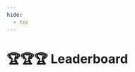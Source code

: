 ```yaml
---
hide:
  - toc
---
```



# 🏆🏆🏆 **Leaderboard**

<div class="card-container">
    <!-- 动态生成卡片 -->
    <script>
        const cardData = [
            { img: "assets/images/benchmark/atari.gif", 
              title: "Arcade Learning Environment", 
              desc: "Atari 2600 games.", 
              link: "benchmarks/ale"},
            { img: "assets/images/benchmark/procgen.gif", 
              title: "Procgen", 
              desc: "Procedurally-generated environments.",
              link: "benchmarks/procgen"},
            { img: "assets/images/benchmark/dmc.gif", 
              title: "DeepMind Control Suite", 
              desc: "Continuous control tasks powered by MuJoCo physics engine.",
              link: "benchmarks/dmc"},
            { img: "assets/images/benchmark/minedojo.gif", 
              title: "Minedojo", 
              desc: "Open-ended exploration tasks built on Minecraft.",
              link: "benchmarks/mc"},
            { img: "assets/images/benchmark/minigrid.gif", 
              title: "MiniGrid", 
              desc: "2D grid-world environments with goal-oriented tasks.",
              link: "benchmarks/minigrid"},
            { img: "assets/images/benchmark/craftax.gif", 
              title: "Craftax", 
              desc: "A lightning-fast benchmark for open-ended RL.",
              link: "benchmarks/ct"},
            { img: "assets/images/benchmark/meta-world.gif", 
              title: "Meta-World", 
              desc: "An open-source simulated benchmark for meta-RL and multi-task learning.",
              link: "benchmarks/mw"},
            { img: "assets/images/benchmark/vizdoom.gif", 
              title: "ViZDoom", 
              desc: "Library for developing AI bots that play Doom using visual information.",
              link: "benchmarks/vd"},
            { img: "assets/images/benchmark/smb.gif", 
              title: "Super Mario Bros", 
              desc: "Super Mario Bros on the Nintendo entertainment system.",
              link: "benchmarks/smb"},
            { img: "assets/images/benchmark/d4rl.gif", 
              title: "D4RL", 
              desc: "An open-source benchmark for offline RL.",
              link: "benchmarks/d4rl"}
        ];

        const cardContainer = document.querySelector('.card-container');

        cardData.forEach(data => {
            const card = document.createElement('a');
            card.className = 'card';
            card.href = data.link;
            card.target = "_self";

            card.innerHTML = `
                <img src="${data.img}" alt="">
                <div class="card-content">
                    <h2>${data.title}</h2>
                    <p>${data.desc}</p>
                </div>
            `;

            cardContainer.appendChild(card);
        });
    </script>
    <br>
</div>


# 💪💪💪 **Upload Your Agent**
Fight with your excellent agent in the arena: [Arena](./arena)

# 👍👍👍 **Cite Us**
If you use **RLLTE Arena** in your research, please cite this project like this:
```bibtex
@article{yuan2025arena,
  title={Arena}, 
  author={Mingqi Yuan and Qi Wang and Bo Li and Xin Jin and Wenjun Zeng},
  year={2025},
  journal={arXiv preprint arXiv:}
}
```

# 🔥🔥🔥 **Powered by**
<div style="display: flex; flex-wrap: wrap; gap: 10px; justify-content: left;">
  <div style="flex: 0 0 30%; display: flex; justify-content: center; align-items: center;">
    <img src="assets/images/logos/logo_polyu.svg" alt="Image 1" style="height: 100px; width: auto;">
  </div>
  <div style="flex: 0 0 30%; display: flex; justify-content: center; align-items: center;">
    <img src="assets/images/logos/logo_sjtu.svg" alt="Image 2" style="height: 100px; width: auto;">
  </div>
  <div style="flex: 0 0 30%; display: flex; justify-content: center; align-items: center;">
    <img src="assets/images/logos/logo_eias.png" alt="Image 3" style="height: 100px; width: auto;">
  </div>
  <div style="flex: 0 0 30%; display: flex; justify-content: center; align-items: center;">
    <img src="assets/images/logos/logo_idt.png" alt="Image 4" style="height: auto; max-width: 100%;">
  </div>
  <div style="flex: 0 0 30%; display: flex; justify-content: center; align-items: center;">
    <img src="assets/images/logos/logo_princeton.png" alt="Image 5" style="height: 100px; width: auto;">
  </div>
  <div style="flex: 0 0 30%; display: flex; justify-content: center; align-items: center;">
    <img src="assets/images/logos/logo_purdue.svg" alt="Image 6" style="height: 100px; width: auto;">
  </div>
  <div style="flex: 0 0 30%; display: flex; justify-content: center; align-items: center;">
    <img src="assets/images/logos/logo_ustc.svg" alt="Image 5" style="height: 100px; width: auto;">
  </div>
</div>
